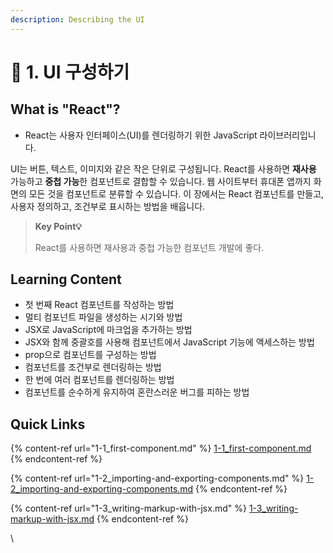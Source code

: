 ```yaml
---
description: Describing the UI
---
```


# 🎨 1. UI 구성하기

## What is "React"?

* React는 사용자 인터페이스(UI)를 렌더링하기 위한 JavaScript 라이브러리입니다.

UI는 버튼, 텍스트, 이미지와 같은 작은 단위로 구성됩니다. React를 사용하면 **재사용** 가능하고 **중첩 가능**한 컴포넌트로 결합할 수 있습니다. 웹 사이트부터 휴대폰 앱까지 화면의 모든 것을 컴포넌트로 분류할 수 있습니다. 이 장에서는 React 컴포넌트를 만들고, 사용자 정의하고, 조건부로 표시하는 방법을 배웁니다.

> **Key Point💡**
>
> React를 사용하면 재사용과 중첩 가능한 컴포넌트 개발에 좋다.

## Learning Content

* 첫 번째 React 컴포넌트를 작성하는 방법
* 멀티 컴포넌트 파일을 생성하는 시기와 방법
* JSX로 JavaScript에 마크업을 추가하는 방법
* JSX와 함께 중괄호를 사용해 컴포넌트에서 JavaScript 기능에 액세스하는 방법
* prop으로 컴포넌트를 구성하는 방법
* 컴포넌트를 조건부로 렌더링하는 방법
* 한 번에 여러 컴포넌트를 렌더링하는 방법
* 컴포넌트를 순수하게 유지하여 혼란스러운 버그를 피하는 방법

## Quick Links

{% content-ref url="1-1_first-component.md" %}
[1-1\_first-component.md](1-1\_first-component.md)
{% endcontent-ref %}

{% content-ref url="1-2_importing-and-exporting-components.md" %}
[1-2\_importing-and-exporting-components.md](1-2\_importing-and-exporting-components.md)
{% endcontent-ref %}

{% content-ref url="1-3_writing-markup-with-jsx.md" %}
[1-3\_writing-markup-with-jsx.md](1-3\_writing-markup-with-jsx.md)
{% endcontent-ref %}

\
